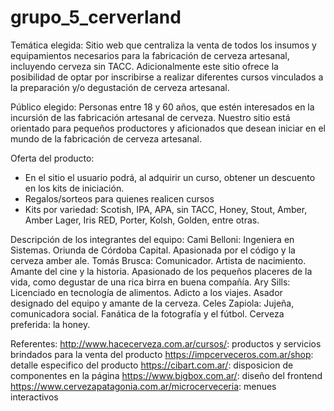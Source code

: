 # grupo_5_cerverland

Temática elegida:
Sitio web que centraliza la venta de todos los insumos y equipamientos necesarios para la fabricación de cerveza artesanal, incluyendo cerveza sin TACC. Adicionalmente este sitio ofrece la posibilidad de optar por inscribirse a realizar diferentes cursos vinculados a la preparación y/o degustación de cerveza artesanal.

Público elegido:
Personas entre 18 y 60 años, que estén interesados en la incursión de las fabricación artesanal de cerveza.
Nuestro sitio está orientado para pequeños productores y aficionados que desean iniciar en el mundo de la fabricación de cerveza artesanal.

Oferta del producto:
- En el sitio el usuario podrá, al adquirir un curso, obtener un descuento en los kits de iniciación.
- Regalos/sorteos para quienes realicen cursos
- Kits por variedad: Scotish, IPA, APA, sin TACC, Honey, Stout, Amber, Amber Lager, Iris RED, Porter, Kolsh, Golden, entre otras.

Descripción de los integrantes del equipo:
Cami Belloni: Ingeniera en Sistemas. Oriunda de Córdoba Capital. Apasionada por el código y la cerveza amber ale.
Tomás Brusca: Comunicador. Artista de nacimiento. Amante del cine y la historia. Apasionado de los pequeños placeres de la vida, como degustar de una rica birra en buena compañía.
Ary Sills: Licenciado en tecnología de alimentos. Adicto a los viajes. Asador designado del equipo y amante de la cerveza.
Celes Zapiola: Jujeña, comunicadora social. Fanática de la fotografía y el fútbol. Cerveza preferida: la honey.

Referentes:
http://www.hacecerveza.com.ar/cursos/: productos y servicios brindados para la venta del producto
https://impcerveceros.com.ar/shop: detalle especifico del producto
https://cibart.com.ar/: disposicion de componentes en la página
https://www.bigbox.com.ar/: diseño del frontend
https://www.cervezapatagonia.com.ar/microcerveceria: menues interactivos
